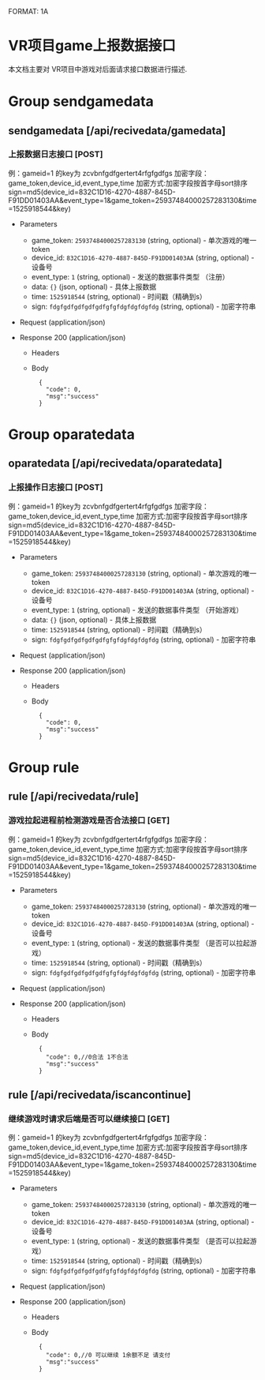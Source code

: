 FORMAT: 1A

# VR项目game上报数据接口
本文档主要对 VR项目中游戏对后面请求接口数据进行描述.

# Group sendgamedata
		
## sendgamedata [/api/recivedata/gamedata]

### 上报数据日志接口 [POST]
例：gameid=1 的key为 zcvbnfgdfgertert4rfgfgdfgs 
加密字段：game_token,device_id,event_type,time 
加密方式:加密字段按首字母sort排序 sign=md5(device_id=832C1D16-4270-4887-845D-F91DD01403AA&event_type=1&game_token=25937484000257283130&time=1525918544&key) 
   
+ Parameters

    + game_token: `25937484000257283130` (string, optional) - 单次游戏的唯一token 
    + device_id: `832C1D16-4270-4887-845D-F91DD01403AA` (string, optional)  - 设备号  
    + event_type: `1` (string, optional)  - 发送的数据事件类型 （注册）
    + data: `{}` (json, optional) - 具体上报数据
    + time: `1525918544` (string, optional)  - 时间戳（精确到s）
    + sign: `fdgfgdfgdfgdfgdfgfgfdgfdgfdgfdg` (string, optional)  - 加密字符串 
	
+ Request (application/json)
  
+ Response 200 (application/json)

    + Headers
	
    + Body

            {
              "code": 0,
	          "msg":"success"
            }
			
			
# Group oparatedata
		
## oparatedata [/api/recivedata/oparatedata]

### 上报操作日志接口 [POST]
例：gameid=1 的key为 zcvbnfgdfgertert4rfgfgdfgs 
加密字段：game_token,device_id,event_type,time 
加密方式:加密字段按首字母sort排序 sign=md5(device_id=832C1D16-4270-4887-845D-F91DD01403AA&event_type=1&game_token=25937484000257283130&time=1525918544&key) 
   
+ Parameters
    + game_token: `25937484000257283130` (string, optional) - 单次游戏的唯一token 
    + device_id: `832C1D16-4270-4887-845D-F91DD01403AA` (string, optional)  - 设备号  
    + event_type: `1` (string, optional)  - 发送的数据事件类型 （开始游戏）
    + data: `{}` (json, optional) - 具体上报数据
    + time: `1525918544` (string, optional)  - 时间戳（精确到s）
    + sign: `fdgfgdfgdfgdfgdfgfgfdgfdgfdgfdg` (string, optional)  - 加密字符串 
	
+ Request (application/json)
  
+ Response 200 (application/json)

    + Headers
	
    + Body

            {
              "code": 0,
	          "msg":"success"
            }

# Group rule
		
## rule [/api/recivedata/rule]

### 游戏拉起进程前检测游戏是否合法接口 [GET]
例：gameid=1 的key为 zcvbnfgdfgertert4rfgfgdfgs 
加密字段：game_token,device_id,event_type,time 
加密方式:加密字段按首字母sort排序 sign=md5(device_id=832C1D16-4270-4887-845D-F91DD01403AA&event_type=1&game_token=25937484000257283130&time=1525918544&key) 
   
+ Parameters
    + game_token: `25937484000257283130` (string, optional) - 单次游戏的唯一token 
    + device_id: `832C1D16-4270-4887-845D-F91DD01403AA` (string, optional)  - 设备号  
    + event_type: `1` (string, optional)  - 发送的数据事件类型 （是否可以拉起游戏）
    + time: `1525918544` (string, optional)  - 时间戳（精确到s）
    + sign: `fdgfgdfgdfgdfgdfgfgfdgfdgfdgfdg` (string, optional)  - 加密字符串 
	
+ Request (application/json)
  
+ Response 200 (application/json)

    + Headers
	
    + Body

            {
              "code": 0,//0合法 1不合法
	          "msg":"success"
            }
			
## rule [/api/recivedata/iscancontinue]

### 继续游戏时请求后端是否可以继续接口 [GET]
例：gameid=1 的key为 zcvbnfgdfgertert4rfgfgdfgs 
加密字段：game_token,device_id,event_type,time 
加密方式:加密字段按首字母sort排序 sign=md5(device_id=832C1D16-4270-4887-845D-F91DD01403AA&event_type=1&game_token=25937484000257283130&time=1525918544&key) 
   
+ Parameters
    + game_token: `25937484000257283130` (string, optional) - 单次游戏的唯一token 
    + device_id: `832C1D16-4270-4887-845D-F91DD01403AA` (string, optional)  - 设备号  
    + event_type: `1` (string, optional)  - 发送的数据事件类型 （是否可以拉起游戏）
    + time: `1525918544` (string, optional)  - 时间戳（精确到s）
    + sign: `fdgfgdfgdfgdfgdfgfgfdgfdgfdgfdg` (string, optional)  - 加密字符串 
	
+ Request (application/json)
  
+ Response 200 (application/json)

    + Headers
	
    + Body

            {
              "code": 0,//0 可以继续 1余额不足 请支付
	          "msg":"success"
            }
	
